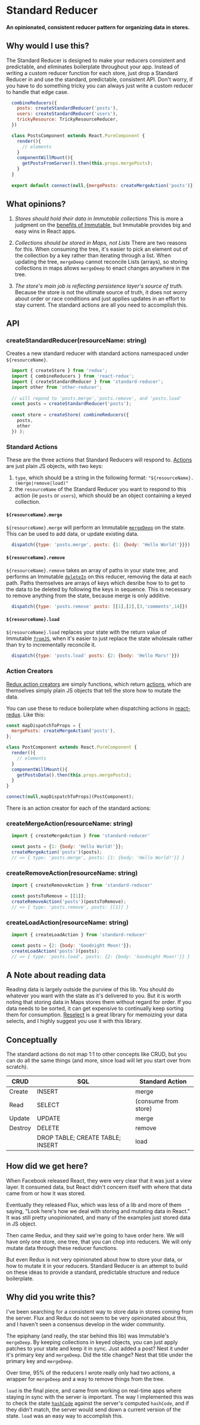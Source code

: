 # Standard Reducer

#### An opinionated, consistent reducer pattern for organizing data in stores.

## Why would I use this?

The Standard Reducer is designed to make your reducers consistent and predictable, and eliminates boilerplate throughout your app. Instead of writing a custom reducer function for each store, just drop a Standard Reducer in and use the standard, predictable, consistent API. Don't worry, if you have to do something tricky you can always just write a custom reducer to handle that edge case.

```javascript
  combineReducers({
    posts: createStandardReducer('posts'),
    users: createStandardReducer('users'),
    trickyResource: TrickyResourceReducer,
  })
```

```javascript
  class PostsComponent extends React.PureComponent {
    render(){
      // elements
    }
    componentWillMount(){
      getPostsFromServer().then(this.props.mergePosts);
    }
  }
  
  export default connect(null,{mergePosts: createMergeAction('posts')})(PostComponent);
```

## What opinions?
1. *Stores should hold their data in Immutable collections* This is more a judgment on the [benefits of Immutable](http://redux.js.org/docs/faq/ImmutableData.html#what-approaches-are-there-for-handling-data-immutably-do-i-have-to-use-immutablejs), but Immutable provides big and easy wins in React apps.

2. *Collections should be stored in Maps, not Lists* There are two reasons for this. When consuming the tree, it's easier to pick an element out of the collection by a key rather than iterating through a list. When updating the tree, `mergeDeep` cannot reconcile Lists (arrays), so storing collections in maps allows `mergeDeep` to enact changes anywhere in the tree.

3. *The store's main job is reflecting persistence layer's source of truth.* Because the store is not the ultimate source of truth, it does not worry about order or race conditions and just applies updates in an effort to stay current. The standard actions are all you need to accomplish this.


## API
### createStandardReducer(resourceName: string)

Creates a new standard reducer with standard actions namespaced under `${resourceName}`.

```javascript
  import { createStore } from 'redux';
  import { combineReducers } from 'react-redux';
  import { createStandardReducer } from 'standard-reducer';
  import other from 'other-reducer';
  
  // will repond to 'posts.merge','posts.remove', and 'posts.load'
  const posts = createStandardReducer('posts');
  
  const store = createStore( combineReducers({
    posts,
    other
  }) );
```

### Standard Actions

These are the three actions that Standard Reducers will respond to. [Actions](http://redux.js.org/docs/basics/Actions.html) are just plain JS objects, with two keys: 
  1. `type`, which should be a string in the following format: `"${resourceName}.(merge|remove|load)"`
  2. the `resourceName` of the Standard Reducer you want to respond to this action (ie `posts` or `users`), which should be an object containing a keyed collection.

#### `${resourceName}.merge`

`${resourceName}.merge` will perform an Immutable [`mergeDeep`](https://facebook.github.io/immutable-js/docs/#/Map/mergeDeep) on the state. This can be used to add data, or update existing data.

```javascript
  dispatch({type: 'posts.merge', posts: {1: {body: 'Hello World!'}}})
```


#### `${resourceName}.remove`

`${resourceName}.remove` takes an array of paths in your state tree, and performs an Immutable [`deleteIn`](https://facebook.github.io/immutable-js/docs/#/Map/deleteIn) on this reducer, removing the data at each path. Paths themselves are arrays of keys which desribe how to to get to the data to be deleted by following the keys in sequence. This is necessary to remove anything from the state, because merge is only additive.

```javascript
  dispatch({type: 'posts.remove' posts: [[1],[2],[3,'comments',14]})
```

#### `${resourceName}.load`

`${resourceName}.load` replaces your state with the return value of Immutable [`fromJS`](https://facebook.github.io/immutable-js/docs/#/fromJS), when it's easier to just replace the state wholesale rather than try to incrementally reconcile it.

```javascript
  dispatch({type: 'posts.load' posts: {2: {body: 'Hello Mars!'}})
```

### Action Creators

[Redux action creators](http://redux.js.org/docs/basics/Actions.html#action-creators) are simply functions, which return [actions](http://redux.js.org/docs/basics/Actions.html#actions), which are themselves simply plain JS objects that tell the store how to mutate the data.

You can use these to reduce boilerplate when dispatching actions in [react-redux](https://github.com/reactjs/react-redux). Like this:

```javascript
const mapDispatchToProps = {
  mergePosts: createMergeAction('posts'),
};

class PostComponent extends React.PureComponent {
  render(){
    // elements
  }
  componentWillMount(){
    getPostsData().then(this.props.mergePosts); 
  }
}

connect(null,mapDispatchToProps)(PostComponent);
```

There is an action creator for each of the standard actions:

### createMergeAction(resourceName: string)

```javascript
  import { createMergeAction } from 'standard-reducer'

  const posts = {1: {body: 'Hello World!'}};
  createMergeAction('posts')(posts);
  // => { type: 'posts.merge', posts: {1: {body: 'Hello World!'}} }
```

### createRemoveAction(resourceName: string)

```javascript
  import { createRemoveAction } from 'standard-reducer'

  const postsToRemove = [[1]];
  createRemoveAction('posts')(postsToRemove);
  // => { type: 'posts.remove', posts: [[1]] }
```

### createLoadAction(resourceName: string)

```javascript
  import { createLoadAction } from 'standard-reducer'

  const posts = {2: {body: 'Goodnight Moon!'}};
  createLoadAction('posts')(posts);
  // => { type: 'posts.load', posts: {2: {body: 'Goodnight Moon!'}} }
```

## A Note about reading data

Reading data is largely outside the purview of this lib. You should do whatever you want with the state as it's delivered to you. But it is worth noting that storing data in Maps stores them without regard for order. If you data needs to be sorted, it can get expensive to continually keep sorting them for consumption. [Reselect](https://github.com/reactjs/reselect) is a great library for memoizing your data selects, and I highly suggest you use it with this library.

## Conceptually

The standard actions do not map 1:1 to other concepts like CRUD, but you can do all the same things (and more, since load will let you start over from scratch).


| CRUD    | SQL                              | Standard Action      |
|---------|----------------------------------|----------------------|
| Create  | INSERT                           | merge                |
| Read    | SELECT                           | (consume from store) |
| Update  | UPDATE                           | merge                |
| Destroy | DELETE                           | remove               |
|         | DROP TABLE; CREATE TABLE; INSERT | load                 |

## How did we get here?

When Facebook released React, they were very clear that it was just a view layer. It consumed data, but React didn't concern itself with where that data came from or how it was stored.

Eventually they released Flux, which was less of a lib and more of them saying, "Look here's how we deal with storing and mutating data in React." It was still pretty unopinionated, and many of the examples just stored data in JS object.

Then came Redux, and they said we're going to have order here. We will have only one store, one tree, that you can chop into reducers. We will only mutate data through these reducer functions.

But even Redux is not very opinionated about how to store your data, or how to mutate it in your reducers. Standard Reducer is an attempt to build on these ideas to provide a standard, predictable structure and reduce boilerplate.

## Why did you write this?

I've been searching for a consistent way to store data in stores coming from the server. Flux and Redux do not seem to be very opinionated about this, and I haven't seen a consensus develop in the wider community.

The epiphany (and really, the star behind this lib) was Immutable's `mergeDeep`. By keeping collections in keyed objects, you can just apply patches to your state and keep it in sync. Just added a post? Nest it under it's primary key and `mergeDeep`. Did the title change? Nest that title under the primary key and `mergeDeep`.

Over time, 95% of the reducers I wrote really only had two actions, a wrapper for `mergeDeep` and a way to remove things from the tree.

`load` is the final piece, and came from working on real-time apps where staying in sync with the server is important. The way I implemented this was to check the state [`hashCode`](https://facebook.github.io/immutable-js/docs/#/Map/hashCode) against the server's computed `hashCode`, and if they didn't match, the server would send down a current version of the state. `load` was an easy way to accomplish this.




